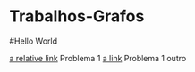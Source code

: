 # Trabalhos-Grafos
#Hello World

[a relative link](grafos-problema-1/grafos1.md) Problema 1
[a link](https://github.com/marianacavichioli/Trabalhos-Grafos/blob/master/grafos-problema-1/grafos1.md) Problema 1 outro
